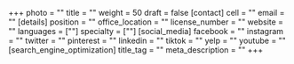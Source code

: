 +++
photo = ""
title = ""
weight = 50
draft = false
[contact]
cell = ""
email = ""
[details]
position = ""
office_location = ""
license_number = ""
website = ""
languages = [""]
specialty = [""]
[social_media]
facebook = ""
instagram = ""
twitter = ""
pinterest = ""
linkedin = ""
tiktok = ""
yelp = ""
youtube = ""
[search_engine_optimization]
title_tag = ""
meta_description = ""
+++